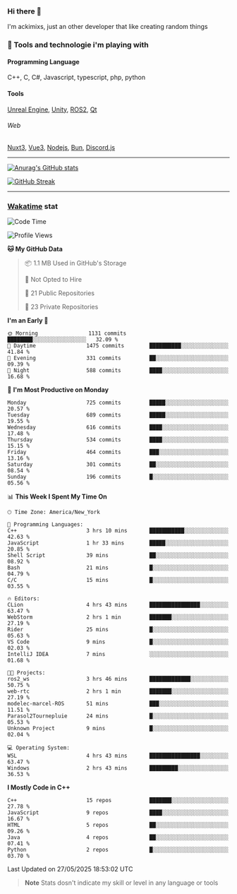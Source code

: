 ### Hi there 👋

I'm ackimixs, just an other developer that like creating random things

### 🧰 Tools and technologie i'm playing with

#### Programming Language
C++, C, C#, Javascript, typescript, php, python

#### Tools
[Unreal Engine](https://www.unrealengine.com), [Unity](https://unity.com/), [ROS2](https://ros.org/), [Qt](https://www.qt.io/)

###### Web
[Nuxt3](https://nuxt.com/), [Vue3](https://vuejs.org/), [Nodejs](https://nodejs.org), [Bun](https://bun.sh/), [Discord.js](https://discord.js.org/)

---

[![Anurag's GitHub stats](https://github-readme-stats.vercel.app/api?username=ackimixs&show_icons=true&theme=github_dark&count_private=true)](https://github.com/anuraghazra/github-readme-stats)

[![GitHub Streak](https://github-readme-streak-stats.herokuapp.com?user=Ackimixs&theme=github-dark-blue&date_format=j%20M%5B%20Y%5D&mode=weekly)](https://git.io/streak-stats)

---
 
 ### [Wakatime](https://wakatime.com/) stat

<!--START_SECTION:waka-->
![Code Time](http://img.shields.io/badge/Code%20Time-1%2C657%20hrs%2012%20mins-blue)

![Profile Views](http://img.shields.io/badge/Profile%20Views-0-blue)

**🐱 My GitHub Data** 

> 📦 1.1 MB Used in GitHub's Storage 
 > 
> 🚫 Not Opted to Hire
 > 
> 📜 21 Public Repositories 
 > 
> 🔑 23 Private Repositories 
 > 
**I'm an Early 🐤** 

```text
🌞 Morning                1131 commits        ████████░░░░░░░░░░░░░░░░░   32.09 % 
🌆 Daytime                1475 commits        ██████████░░░░░░░░░░░░░░░   41.84 % 
🌃 Evening                331 commits         ██░░░░░░░░░░░░░░░░░░░░░░░   09.39 % 
🌙 Night                  588 commits         ████░░░░░░░░░░░░░░░░░░░░░   16.68 % 
```
📅 **I'm Most Productive on Monday** 

```text
Monday                   725 commits         █████░░░░░░░░░░░░░░░░░░░░   20.57 % 
Tuesday                  689 commits         █████░░░░░░░░░░░░░░░░░░░░   19.55 % 
Wednesday                616 commits         ████░░░░░░░░░░░░░░░░░░░░░   17.48 % 
Thursday                 534 commits         ████░░░░░░░░░░░░░░░░░░░░░   15.15 % 
Friday                   464 commits         ███░░░░░░░░░░░░░░░░░░░░░░   13.16 % 
Saturday                 301 commits         ██░░░░░░░░░░░░░░░░░░░░░░░   08.54 % 
Sunday                   196 commits         █░░░░░░░░░░░░░░░░░░░░░░░░   05.56 % 
```


📊 **This Week I Spent My Time On** 

```text
🕑︎ Time Zone: America/New_York

💬 Programming Languages: 
C++                      3 hrs 10 mins       ███████████░░░░░░░░░░░░░░   42.63 % 
JavaScript               1 hr 33 mins        █████░░░░░░░░░░░░░░░░░░░░   20.85 % 
Shell Script             39 mins             ██░░░░░░░░░░░░░░░░░░░░░░░   08.92 % 
Bash                     21 mins             █░░░░░░░░░░░░░░░░░░░░░░░░   04.79 % 
C/C                      15 mins             █░░░░░░░░░░░░░░░░░░░░░░░░   03.55 % 

🔥 Editors: 
CLion                    4 hrs 43 mins       ████████████████░░░░░░░░░   63.47 % 
WebStorm                 2 hrs 1 min         ███████░░░░░░░░░░░░░░░░░░   27.19 % 
Rider                    25 mins             █░░░░░░░░░░░░░░░░░░░░░░░░   05.63 % 
VS Code                  9 mins              █░░░░░░░░░░░░░░░░░░░░░░░░   02.03 % 
IntelliJ IDEA            7 mins              ░░░░░░░░░░░░░░░░░░░░░░░░░   01.68 % 

🐱‍💻 Projects: 
ros2_ws                  3 hrs 46 mins       █████████████░░░░░░░░░░░░   50.75 % 
web-rtc                  2 hrs 1 min         ███████░░░░░░░░░░░░░░░░░░   27.19 % 
modelec-marcel-ROS       51 mins             ███░░░░░░░░░░░░░░░░░░░░░░   11.51 % 
Parasol2Tournepluie      24 mins             █░░░░░░░░░░░░░░░░░░░░░░░░   05.53 % 
Unknown Project          9 mins              █░░░░░░░░░░░░░░░░░░░░░░░░   02.04 % 

💻 Operating System: 
WSL                      4 hrs 43 mins       ████████████████░░░░░░░░░   63.47 % 
Windows                  2 hrs 43 mins       █████████░░░░░░░░░░░░░░░░   36.53 % 
```

**I Mostly Code in C++** 

```text
C++                      15 repos            ███████░░░░░░░░░░░░░░░░░░   27.78 % 
JavaScript               9 repos             ████░░░░░░░░░░░░░░░░░░░░░   16.67 % 
HTML                     5 repos             ██░░░░░░░░░░░░░░░░░░░░░░░   09.26 % 
Java                     4 repos             ██░░░░░░░░░░░░░░░░░░░░░░░   07.41 % 
Python                   2 repos             █░░░░░░░░░░░░░░░░░░░░░░░░   03.70 % 
```




 Last Updated on 27/05/2025 18:53:02 UTC
<!--END_SECTION:waka-->

> **Note**
> Stats dosn't indicate my skill or level in any language or tools
